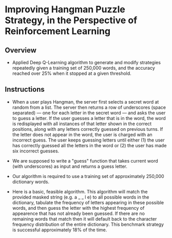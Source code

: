 # Improving Hangman Puzzle Strategy, in the Perspective of Reinforcement Learning

## Overview
* Applied Deep Q-Learning algorithm to generate and modify strategies repeatedly given a training set of 250,000 words, and the accuracy reached over 25% when it stopped at a given threshold.

## Instructions
* When a user plays Hangman, the server first selects a secret word at random from a list. The server then returns a row of underscores (space separated) — one for each letter in the secret word — and asks the user to guess a letter. If the user guesses a letter that is in the word, the word is redisplayed with all instances of that letter shown in the correct positions, along with any letters correctly guessed on previous turns. If the letter does not appear in the word, the user is charged with an incorrect guess. The user keeps guessing letters until either (1) the user has correctly guessed all the letters in the word or (2) the user has made six incorrect guesses.

* We are supposed to write a "guess" function that takes current word (with underscores) as input and returns a guess letter.

* Our algorithm is required to use a training set of approximately 250,000 dictionary words.

* Here is a basic, feasible algorithm. This algorithm will match the provided masked string (e.g. a _ _ l e) to all possible words in the dictionary, tabulate the frequency of letters appearing in these possible words, and then guess the letter with the highest frequency of appearence that has not already been guessed. If there are no remaining words that match then it will default back to the character frequency distribution of the entire dictionary. This benchmark strategy is successful approximately 18% of the time.
